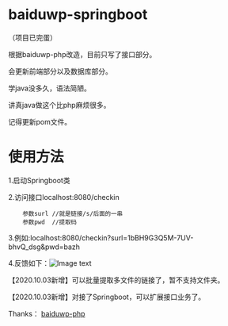 # baiduwp-springboot
（项目已完蛋）

根据baiduwp-php改造，目前只写了接口部分。

会更新前端部分以及数据库部分。

学java没多久，语法简陋。

讲真java做这个比php麻烦很多。

记得更新pom文件。


# 使用方法

1.启动Springboot类

2.访问接口localhost:8080/checkin
        
        参数surl //就是链接/s/后面的一串
        参数pwd  //提取码
3.例如:localhost:8080/checkin?surl=1bBH9G3Q5M-7UV-bhvQ_dsg&pwd=bazh

4.反馈如下：![Image text](https://s1.ax1x.com/2020/10/03/03qhj0.png)


【2020.10.03新增】可以批量提取多文件的链接了，暂不支持文件夹。

【2020.10.03新增】对接了Springboot，可以扩展接口业务了。

Thanks：
[baiduwp-php](https://github.com/yuantuo666/baiduwp-php)
